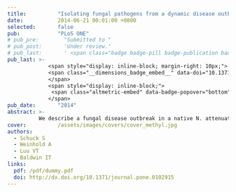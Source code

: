 ```yaml
---
title:          "Isolating fungal pathogens from a dynamic disease outbreak in a native plant population to establish plant-pathogen bioassays for the ecological model plant Nicotiana attenuata"
date:           2014-06-21 00:01:00 +0800
selected:       false
pub:            "PLoS ONE"
# pub_pre:        "Submitted to "
# pub_post:       'Under review.'
# pub_last:       ' <span class="badge badge-pill badge-publication badge-success">Spotlight</span>'
pub_last: >- 
             <span style="display: inline-block; margin-right: 10px;">
             <span class="__dimensions_badge_embed__" data-doi="10.1371/journal.pone.0102915" data-style="small_rectangle"></span>
             </span>
             <span style="display: inline-block;">
              <span class="altmetric-embed" data-badge-popover="bottom" data-doi="10.1371/journal.pone.0102915"></span>
             </span>
pub_date:       "2014"
abstract: >-
          We describe a fungal disease outbreak in a native N. attenuata population comprising 873 plants. Native fungal pathogens were isolated from diseased plants, characterized genetically, chemotaxonomically and morphologically, revealing several isolates of the ascomycete genera Fusarium and Alternaria.
cover:          /assets/images/covers/cover_methyl.jpg
authors:
  - Schuck S
  - Weinhold A
  - Luu VT
  - Baldwin IT
links:
  pdf: /pdf/dummy.pdf
  doi: http://dx.doi.org/10.1371/journal.pone.0102915
---
```

